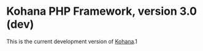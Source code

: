 # Kohana PHP Framework, version 3.0 (dev)

This is the current development version of [Kohana](http://kohanaframework.org/).1